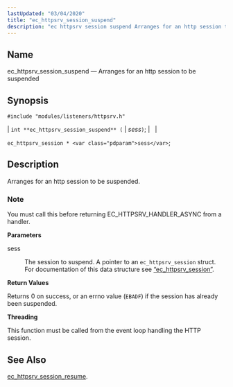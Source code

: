 ```yaml
---
lastUpdated: "03/04/2020"
title: "ec_httpsrv_session_suspend"
description: "ec httpsrv session suspend Arranges for an http session to be suspended int ec httpsrv session suspend sess ec httpsrv session sess Arranges for an http session to be suspended You must call this before returning EC HTTPSRV HANDLER ASYNC from a handler sess The session to suspend A pointer..."
---
```


<a name="apis.ec_httpsrv_session_suspend"></a> 
## Name

ec_httpsrv_session_suspend — Arranges for an http session to be suspended

## Synopsis

`#include "modules/listeners/httpsrv.h"`

| `int **ec_httpsrv_session_suspend** (` | <var class="pdparam">sess</var>`)`; |   |

`ec_httpsrv_session * <var class="pdparam">sess</var>`;<a name="idp53293984"></a> 
## Description

Arranges for an http session to be suspended.

### Note

You must call this before returning EC_HTTPSRV_HANDLER_ASYNC from a handler.

**<a name="idp53296192"></a> Parameters**

<dl class="variablelist">

<dt>sess</dt>

<dd>

The session to suspend. A pointer to an `ec_httpsrv_session` struct. For documentation of this data structure see [“ec_httpsrv_session”](/momentum/3/3-api/structs-ec-httpsrv-session).

</dd>

</dl>

**<a name="idp53300032"></a> Return Values**

Returns 0 on success, or an errno value (`EBADF`) if the session has already been suspended.

**<a name="idp53301440"></a> Threading**

This function must be called from the event loop handling the HTTP session.

<a name="idp53302576"></a> 
## See Also

[ec_httpsrv_session_resume](/momentum/3/3-api/apis-ec-httpsrv-session-resume).